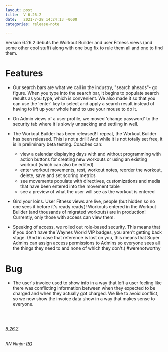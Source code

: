 ```yaml
---
layout: post
title:  V 6.26.2
date:   2021-7-28 14:24:13 -0600
categories: release-note

---
```

Version 6.26.2 debuts the Workout Builder and user Fitness views (and some other cool stuff) along with one bug fix to rule them all and one to find them. 

# Features

- Our search bars are what we call in the industry, "search aheads"- go figure. When you type into the search bar, it begins to populate search results as you type, which is convenient. We also made it so that you can use the 'enter' key to select and apply a search result instead of having to lift up your whole hand to use your mouse to do it. 
 
- On Admin views of a user profile, we moved 'change password' to the security tab where it is slowly unpacking and settling in well.

- The Workout Builder has been released! I repeat, the Workout Builder has been released. This is not a drill! And while it is not totally set free, it is in preliminary beta testing. Coaches can:
    - view a calendar displaying days with and without programming with action buttons for creating new workouts or using an existing workout (which can also be edited)
    - enter workout movements, rest, workout notes, reorder the workout, delete, save and set scoring metrics
    - see movements populate with directives, customizations and media that have been entered into the movement table
    - see a preview of what the user will see as the workout is entered 
- Gird your loins. User Fitness views are live, people (but hidden so no one sees it before it's ready ready)! Workouts entered in the Workout Builder (and thousands of migrated workouts) are in production! Currently, only those with access can view them. 
- Speaking of access, we rolled out role-based security. This means that if you don't have the Waynes World VIP badges, you aren't getting back stage. (And in case that reference is lost on you, this means that Super Admins can assign access permissions to Admins so everyone sees all the things they need to and none of which they don't.) #werenotworthy 
    

# Bug

- The user's invoice used to show info in a way that left a user feeling like there was conflicting information between when they expected to be charged and when they actually got charged. We like to avoid conflict, so we now show the invoice data show in a way that makes sense to everyone.
<br/>


<br/>

*[6.26.2](https://github.com/streetparking/my-streetparking/releases/tag/v6.26.2)*
<br/>
<br/>


_RN Ninja: [RO](https://github.com/robyanna)_
 
 
 